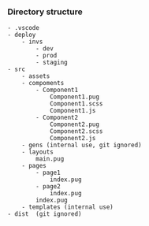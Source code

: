 ### Directory structure

    - .vscode
    - deploy
        - invs
            - dev
            - prod
            - staging
    - src
        - assets
        - compoments
            - Component1
                Component1.pug
                Component1.scss
                Component1.js
            - Component2
                Component2.pug
                Component2.scss
                Component2.js
        - gens (internal use, git ignored)
        - layouts
            main.pug
        - pages
            - page1
                index.pug
            - page2
                index.pug
            index.pug
        - templates (internal use)
    - dist  (git ignored)